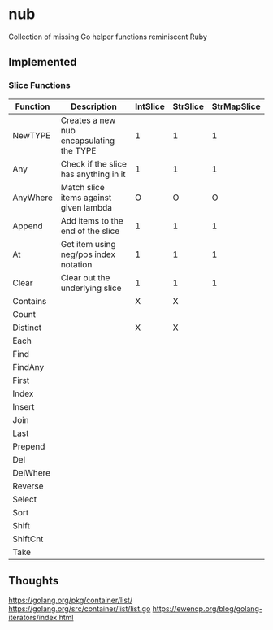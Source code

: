 # nub
Collection of missing Go helper functions reminiscent Ruby

## Implemented

### Slice Functions
| Function  | Description                              | IntSlice | StrSlice | StrMapSlice |
| --------- | ---------------------------------------- | -------- | -------- | ----------- |
| NewTYPE   | Creates a new nub encapsulating the TYPE | 1        | 1        | 1           |
| Any       | Check if the slice has anything in it    | 1        | 1        | 1           |
| AnyWhere  | Match slice items against given lambda   | O        | O        | O           |
| Append    | Add items to the end of the slice        | 1        | 1        | 1           |
| At        | Get item using neg/pos index notation    | 1        | 1        | 1           |
| Clear     | Clear out the underlying slice           | 1        | 1        | 1           |
| Contains  |             | X        | X        |             |
| Count     |             |          |          |             |
| Distinct  |             | X        | X        |             |
| Each      |             |          |          |             |
| Find      |             |          |          |             |
| FindAny   |             |          |          |             |
| First     |             |          |          |             |
| Index     |             |          |          |             |
| Insert    |             |          |          |             |
| Join      |             |          |          |             |
| Last      |             |          |          |             |
| Prepend   |             |          |          |             |
| Del       |             |          |          |             |
| DelWhere  |             |          |          |             |
| Reverse   |             |          |          |             |
| Select    |             |          |          |             |
| Sort      |             |          |          |             |
| Shift     |             |          |          |             |
| ShiftCnt  |             |          |          |             |
| Take      |             |          |          |             |

## Thoughts
https://golang.org/pkg/container/list/
https://golang.org/src/container/list/list.go
https://ewencp.org/blog/golang-iterators/index.html